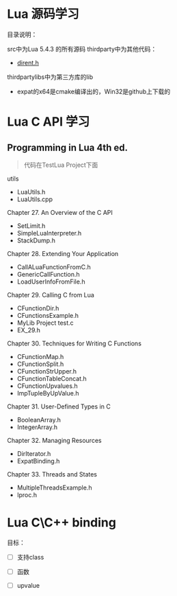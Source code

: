 # Lua 源码学习

目录说明：

src中为Lua 5.4.3 的所有源码
thirdparty中为其他代码：
- [dirent.h](https://github.com/tronkko/dirent)

thirdpartylibs中为第三方库的lib

- expat的x64是cmake编译出的，Win32是github上下载的

# Lua C API 学习

## Programming in Lua 4th ed.

> 代码在TestLua Project下面

utils

- LuaUtils.h
- LuaUtils.cpp

Chapter 27. An Overview of the C API

- SetLimit.h
- SimpleLuaInterpreter.h
- StackDump.h

Chapter 28. Extending Your Application

- CallALuaFunctionFromC.h
- GenericCallFunction.h
- LoadUserInfoFromFile.h

Chapter 29. Calling C from Lua

- CFunctionDir.h
- CFunctionsExample.h
- MyLib Project test.c
- EX_29.h

Chapter 30. Techniques for Writing C Functions

- CFunctionMap.h
- CFunctionSplit.h
- CFunctionStrUpper.h
- CFunctionTableConcat.h
- CFunctionUpvalues.h
- ImpTupleByUpValue.h

Chapter 31.  User-Defined Types in C

- BooleanArray.h
- IntegerArray.h

Chapter 32. Managing Resources

- DirIterator.h
- ExpatBinding.h

Chapter 33. Threads and States

- MultipleThreadsExample.h
- lproc.h

# Lua C\C++ binding


目标：

- [ ] 支持class
- [ ] 函数
- [ ] upvalue

